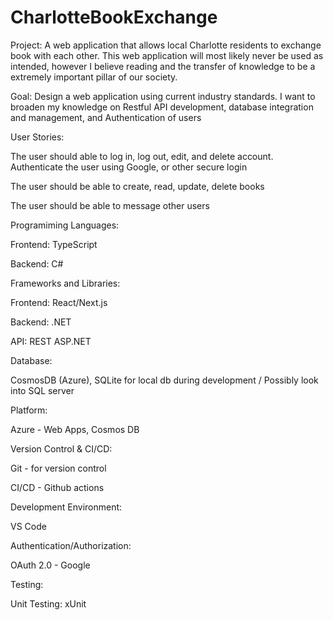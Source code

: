 # CharlotteBookExchange

Project: A web application that allows local Charlotte residents to exchange book with each other. This web application will most likely never be used as intended, however I believe reading
         and the transfer of knowledge to be a extremely important pillar of our society. 

Goal: Design a web application using current industry standards. I want to broaden my knowledge on Restful API development, database integration and management, and Authentication of users

User Stories: 

  The user should able to log in, log out, edit, and delete account. Authenticate the user using Google, or other secure login

  The user should be able to create, read, update, delete books

  The user should be able to message other users


Programiming Languages:

  Frontend: TypeScript

  Backend: C#

Frameworks and Libraries:

   Frontend: React/Next.js

   Backend: .NET

   API: REST ASP.NET

Database:

   CosmosDB (Azure), SQLite for local db during development / Possibly look into SQL server

Platform:

  Azure - Web Apps, Cosmos DB

Version Control & CI/CD:

   Git - for version control

   CI/CD - Github actions
   
Development Environment:

   VS Code

Authentication/Authorization:

   OAuth 2.0 - Google

Testing:

   Unit Testing: xUnit

   
